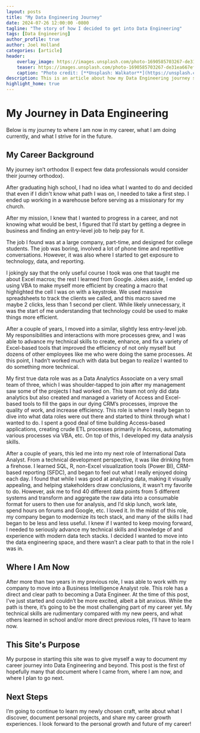 ```yaml
---
layout: posts
title: "My Data Engineering Journey"
date: 2024-07-26 12:00:00 -0800
tagline: "The story of how I decided to get into Data Engineering"
tags: [Data Engineering]
author_profile: true
author: Joel Holland
categories: [article]
header:
    overlay_image: https://images.unsplash.com/photo-1690585703267-de31ea667ef0?q=80&w=2071&auto=format&fit=crop&ixlib=rb-4.0.3&ixid=M3wxMjA3fDB8MHxwaG90by1wYWdlfHx8fGVufDB8fHx8fA%3D%3D
    teaser: https://images.unsplash.com/photo-1690585703267-de31ea667ef0?q=80&w=2071&auto=format&fit=crop&ixlib=rb-4.0.3&ixid=M3wxMjA3fDB8MHxwaG90by1wYWdlfHx8fGVufDB8fHx8fA%3D%3D
    caption: "Photo credit: [**Unsplash: Walkator**](https://unsplash.com/@walkator)"
description: This is an article about how my Data Engineering journey started and what my next steps are
highlight_home: true
---
```


# My Journey in Data Engineering

Below is my journey to where I am now in my career, what I am doing currently, and what I strive for in the future.

## My Career Background

My journey isn’t orthodox (I expect few data professionals would consider their journey orthodox).

After graduating high school, I had no idea what I wanted to do and decided that even if I didn't know what path I was on, I needed to take a first step. I ended up working in a warehouse before serving as a missionary for my church.

After my mission, I knew that I wanted to progress in a career, and not knowing what would be best, I figured that I’d start by getting a degree in business and finding an entry-level job to help pay for it.

The job I found was at a large company, part-time, and designed for college students. The job was boring, involved a lot of phone time and repetitive conversations. However, it was also where I started to get exposure to technology, data, and reporting.

I jokingly say that the only useful course I took was one that taught me about Excel macros; the rest I learned from Google. Jokes aside, I ended up using VBA to make myself more efficient by creating a macro that highlighted the cell I was on with a keystroke. We used massive spreadsheets to track the clients we called, and this macro saved me maybe 2 clicks, less than 1 second per client. While likely unnecessary, it was the start of me understanding that technology could be used to make things more efficient.

After a couple of years, I moved into a similar, slightly less entry-level job. My responsibilities and interactions with more processes grew, and I was able to advance my technical skills to create, enhance, and fix a variety of Excel-based tools that improved the efficiency of not only myself but dozens of other employees like me who were doing the same processes. At this point, I hadn’t worked much with data but began to realize I wanted to do something more technical.

My first true data role was as a Data Analytics Associate on a very small team of three, which I was shoulder-tapped to join after my management saw some of the projects I had worked on. This team not only did data analytics but also created and managed a variety of Access and Excel-based tools to fill the gaps in our dying CRM’s processes, improve the quality of work, and increase efficiency. This role is where I really began to dive into what data roles were out there and started to think through what I wanted to do. I spent a good deal of time building Access-based applications, creating crude ETL processes primarily in Access, automating various processes via VBA, etc. On top of this, I developed my data analysis skills.

After a couple of years, this led me into my next role of International Data Analyst. From a technical development perspective, it was like drinking from a firehose. I learned SQL, R, non-Excel visualization tools (Power BI), CRM-based reporting (SFDC), and began to feel out what I really enjoyed doing each day. I found that while I was good at analyzing data, making it visually appealing, and helping stakeholders draw conclusions, it wasn’t my favorite to do. However, ask me to find 40 different data points from 5 different systems and transform and aggregate the raw data into a consumable format for users to then use for analysis, and I’d skip lunch, work late, spend hours on forums and Google, etc. I loved it. In the midst of this role, my company began to modernize its tech stack, and many of the skills I had began to be less and less useful. I knew if I wanted to keep moving forward, I needed to seriously advance my technical skills and knowledge of and experience with modern data tech stacks. I decided I wanted to move into the data engineering space, and there wasn’t a clear path to that in the role I was in.

## Where I Am Now

After more than two years in my previous role, I was able to work with my company to move into a Business Intelligence Analyst role. This role has a direct and clear path to becoming a Data Engineer. At the time of this post, I’ve just started and couldn’t be more excited, albeit a bit anxious. While the path is there, it’s going to be the most challenging part of my career yet. My technical skills are rudimentary compared with my new peers, and what others learned in school and/or more direct previous roles, I’ll have to learn now.

## This Site's Purpose

My purpose in starting this site was to give myself a way to document my career journey into Data Engineering and beyond. This post is the first of hopefully many that document where I came from, where I am now, and where I plan to go next.

## Next Steps

I’m going to continue to learn my newly chosen craft, write about what I discover, document personal projects, and share my career growth experiences. I look forward to the personal growth and future of my career!
